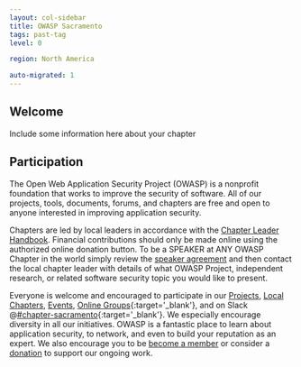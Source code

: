 ```yaml
---
layout: col-sidebar
title: OWASP Sacramento
tags: past-tag
level: 0

region: North America

auto-migrated: 1
---
```


## Welcome
Include some information here about your chapter

## Participation
The Open Web Application Security Project (OWASP) is a nonprofit foundation that
works to improve the security of software. All of our projects, tools,
documents, forums, and chapters are free and open to anyone interested in
improving application security. 

Chapters are led by local leaders in accordance with the
[Chapter Leader Handbook](/www-policy/rules-of-procedure/chapter-handbook).
Financial contributions should only be made online using the authorized online
donation button. To be a SPEAKER at ANY OWASP Chapter in the world simply review
the [speaker agreement](/www-policy/speaker-agreement) and then contact the
local chapter leader with details of what OWASP Project, independent research,
or related software security topic you would like to present.

Everyone is welcome and encouraged to participate in our [Projects](/projects),
[Local Chapters](/chapters), [Events](/events),
[Online Groups](https://groups.google.com/a/owasp.com/){:target='_blank'}, and
on Slack @[#chapter-sacramento](https://owasp.slack.com/){:target='_blank'}. We
especially encourage diversity in all our initiatives. OWASP is a fantastic
place to learn about application security, to network, and even to build your
reputation as an expert. We also encourage you to be
[become a member](/membership) or consider a [donation](/donate) to support our
ongoing work.
